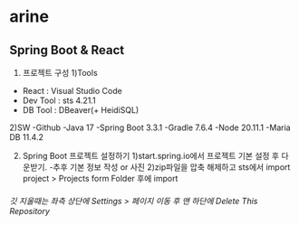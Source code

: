 # arine
Spring Boot & React
--------------------
1. 프로젝트 구성
1)Tools
- React : Visual Studio Code
- Dev Tool : sts 4.21.1
- DB Tool : DBeaver(+ HeidiSQL)

2)SW
-Github
-Java 17
-Spring Boot 3.3.1
-Gradle 7.6.4
-Node 20.11.1
-Maria DB 11.4.2

2. Spring Boot 프로젝트 설정하기
1)start.spring.io에서 프로젝트 기본 설정 후 다운받기.
-추후 기본 정보 작성 or 사진
2)zip파일을 압축 해제하고 sts에서 import project > Projects form Folder 후에 import




###### 깃 지울때는 좌측 상단에 Settings > 페이지 이동 후 맨 하단에 Delete This Repository
